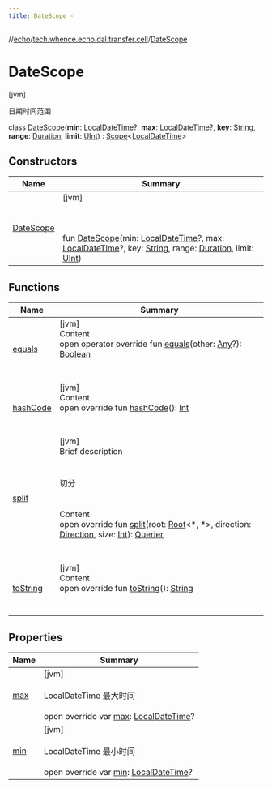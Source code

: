 ```yaml
---
title: DateScope -
---
```

//[echo](../../index.md)/[tech.whence.echo.dal.transfer.cell](../index.md)/[DateScope](index.md)



# DateScope  
 [jvm] 

日期时间范围

class [DateScope](index.md)(**min**: [LocalDateTime](https://docs.oracle.com/javase/8/docs/api/java/time/LocalDateTime.html)?, **max**: [LocalDateTime](https://docs.oracle.com/javase/8/docs/api/java/time/LocalDateTime.html)?, **key**: [String](https://kotlinlang.org/api/latest/jvm/stdlib/kotlin/-string/index.html), **range**: [Duration](https://docs.oracle.com/javase/8/docs/api/java/time/Duration.html), **limit**: [UInt](https://kotlinlang.org/api/latest/jvm/stdlib/kotlin/-u-int/index.html)) : [Scope](../-scope/index.md)<[LocalDateTime](https://docs.oracle.com/javase/8/docs/api/java/time/LocalDateTime.html)>    


## Constructors  
  
|  Name|  Summary| 
|---|---|
| [DateScope](-date-scope.md)|  [jvm] <br><br><br><br>fun [DateScope](-date-scope.md)(min: [LocalDateTime](https://docs.oracle.com/javase/8/docs/api/java/time/LocalDateTime.html)?, max: [LocalDateTime](https://docs.oracle.com/javase/8/docs/api/java/time/LocalDateTime.html)?, key: [String](https://kotlinlang.org/api/latest/jvm/stdlib/kotlin/-string/index.html), range: [Duration](https://docs.oracle.com/javase/8/docs/api/java/time/Duration.html), limit: [UInt](https://kotlinlang.org/api/latest/jvm/stdlib/kotlin/-u-int/index.html))   <br>


## Functions  
  
|  Name|  Summary| 
|---|---|
| [equals](../../tech.whence.echo.webclient.response.exception/-response-unrecognized-exception/index.md#kotlin/Any/equals/#kotlin.Any?/PointingToDeclaration/)| [jvm]  <br>Content  <br>open operator override fun [equals](../../tech.whence.echo.webclient.response.exception/-response-unrecognized-exception/index.md#kotlin/Any/equals/#kotlin.Any?/PointingToDeclaration/)(other: [Any](https://kotlinlang.org/api/latest/jvm/stdlib/kotlin/-any/index.html)?): [Boolean](https://kotlinlang.org/api/latest/jvm/stdlib/kotlin/-boolean/index.html)  <br><br><br>
| [hashCode](../../tech.whence.echo.webclient.response.exception/-response-unrecognized-exception/index.md#kotlin/Any/hashCode/#/PointingToDeclaration/)| [jvm]  <br>Content  <br>open override fun [hashCode](../../tech.whence.echo.webclient.response.exception/-response-unrecognized-exception/index.md#kotlin/Any/hashCode/#/PointingToDeclaration/)(): [Int](https://kotlinlang.org/api/latest/jvm/stdlib/kotlin/-int/index.html)  <br><br><br>
| [split](split.md)| [jvm]  <br>Brief description  <br><br><br>切分<br><br>  <br>Content  <br>open override fun [split](split.md)(root: [Root](../../tech.whence.echo.dal.transfer.node/-root/index.md)<*, *>, direction: [Direction](../../tech.whence.echo.dal.transfer.node/-direction/index.md), size: [Int](https://kotlinlang.org/api/latest/jvm/stdlib/kotlin/-int/index.html)): [Querier](../-querier/index.md)  <br><br><br>
| [toString](../../tech.whence.echo.webclient.response.exception/-response-unrecognized-exception/index.md#kotlin/Any/toString/#/PointingToDeclaration/)| [jvm]  <br>Content  <br>open override fun [toString](../../tech.whence.echo.webclient.response.exception/-response-unrecognized-exception/index.md#kotlin/Any/toString/#/PointingToDeclaration/)(): [String](https://kotlinlang.org/api/latest/jvm/stdlib/kotlin/-string/index.html)  <br><br><br>


## Properties  
  
|  Name|  Summary| 
|---|---|
| [max](index.md#tech.whence.echo.dal.transfer.scope/DateScope/max/#/PointingToDeclaration/)|  [jvm] <br><br>LocalDateTime 最大时间<br><br>open override var [max](index.md#tech.whence.echo.dal.transfer.scope/DateScope/max/#/PointingToDeclaration/): [LocalDateTime](https://docs.oracle.com/javase/8/docs/api/java/time/LocalDateTime.html)?   <br>
| [min](index.md#tech.whence.echo.dal.transfer.scope/DateScope/min/#/PointingToDeclaration/)|  [jvm] <br><br>LocalDateTime 最小时间<br><br>open override var [min](index.md#tech.whence.echo.dal.transfer.scope/DateScope/min/#/PointingToDeclaration/): [LocalDateTime](https://docs.oracle.com/javase/8/docs/api/java/time/LocalDateTime.html)?   <br>

